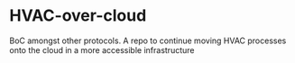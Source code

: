 # HVAC-over-cloud
 BoC amongst other protocols. A repo to continue moving HVAC processes onto the cloud in a more accessible infrastructure
